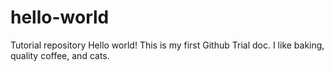 # hello-world
Tutorial repository
Hello world!
This is my first Github Trial doc. I like baking, quality coffee, and cats.
